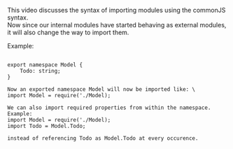 This video discusses the syntax of importing modules using the commonJS syntax.<br>
Now since our internal modules have started behaving as external modules, it will also change the way to
import them.<br>

Example:<br>
<pre>
<code>
export namespace Model {
    Todo: string;
}

Now an exported namespace Model will now be imported like: \
import Model = require('./Model);

We can also import required properties from within the namespace.
Example:
import Model = require('./Model);
import Todo = Model.Todo;

instead of referencing Todo as Model.Todo at every occurence.

</code>
</pre>
